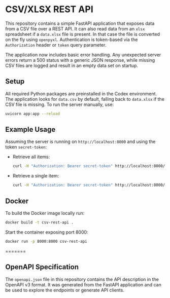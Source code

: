 # CSV/XLSX REST API

This repository contains a simple FastAPI application that exposes data from a
CSV file over a REST API. It can also read data from an `xlsx` spreadsheet if a
`data.xlsx` file is present. In that case the file is converted on the fly using
`openpyxl`. Authentication is token-based via the `Authorization` header or
`token` query parameter.

The application now includes basic error handling. Any unexpected server errors
return a 500 status with a generic JSON response, while missing CSV files are
logged and result in an empty data set on startup.

## Setup

All required Python packages are preinstalled in the Codex environment. The
application looks for `data.csv` by default, falling back to `data.xlsx` if the
CSV file is missing. To run the server manually, use:

```bash
uvicorn app:app --reload
```

## Example Usage

Assuming the server is running on `http://localhost:8000` and using the token `secret-token`:

- Retrieve all items:

  ```bash
  curl -H "Authorization: Bearer secret-token" http://localhost:8000/items
  ```

- Retrieve a single item:

  ```bash
  curl -H "Authorization: Bearer secret-token" http://localhost:8000/items/1
  ```


## Docker

To build the Docker image locally run:

```bash
docker build -t csv-rest-api .
```

Start the container exposing port 8000:

```bash
docker run -p 8000:8000 csv-rest-api
```
=======

## OpenAPI Specification

The `openapi.json` file in this repository contains the API description in the OpenAPI v3 format. It was generated from the FastAPI application and can be used to explore the endpoints or generate API clients.


